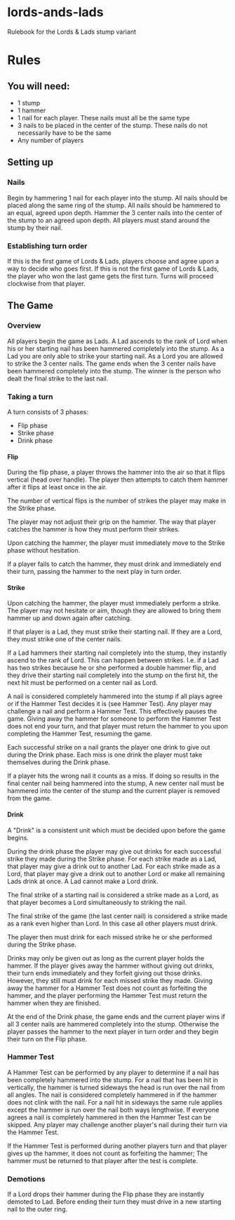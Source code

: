 # lords-ands-lads
Rulebook for the Lords &amp; Lads stump variant

# Rules
## You will need:
* 1 stump
* 1 hammer
* 1 nail for each player. These nails must all be the same type
* 3 nails to be placed in the center of the stump. These nails do not necessarily have to be the same
* Any number of players

## Setting up
### Nails
Begin by hammering 1 nail for each player into the stump. All nails should be placed along the same ring of the stump. 
All nails should be hammered to an equal, agreed upon depth. Hammer the 3 center nails into the center of the stump to an agreed upon depth. 
All players must stand around the stump by their nail.


### Establishing turn order
If this is the first game of Lords &amp; Lads, players choose and agree upon a way to decide who goes first.
If this is not the first game of Lords &amp; Lads, the player who won the last game gets the first turn.
Turns will proceed clockwise from that player.


## The Game
### Overview
All players begin the game as Lads. 
A Lad ascends to the rank of Lord when his or her starting nail has been hammered completely into the stump.
As a Lad you are only able to strike your starting nail. As a Lord you are allowed to strike the 3 center nails.
The game ends when the 3 center nails have been hammered completely into the stump. The winner is the person who dealt the final strike to the last nail.


### Taking a turn
A turn consists of 3 phases:
* Flip phase
* Strike phase
* Drink phase


#### Flip
During the flip phase, a player throws the hammer into the air so that it flips vertical (head over handle). 
The player then attempts to catch them hammer after it flips at least once in the air.


The number of vertical flips is the number of strikes the player may make in the Strike phase.


The player may not adjust their grip on the hammer. 
The way that player catches the hammer is how they must perform their strikes.


Upon catching the hammer, the player must immediately move to the Strike phase without hesitation.


If a player fails to catch the hammer, they must drink and immediately end their turn, passing the hammer to the next play in turn order.


#### Strike
Upon catching the hammer, the player must immediately perform a strike.
The player may not hesitate or aim, though they are allowed to bring them hammer up and down again after catching.


If that player is a Lad, they must strike their starting nail.
If they are a Lord, they must strike one of the center nails.


If a Lad hammers their starting nail completely into the stump, they instantly ascend to the rank of Lord. 
This can happen between strikes.
I.e. if a Lad has two strikes because he or she performed a double hammer flip, and they drive their starting nail completely into the stump on the first hit, the next hit must be performed on a center nail as Lord.


A nail is considered completely hammered into the stump if all plays agree or if the Hammer Test decides it is (see Hammer Test). Any player may challenge a nail and perform a Hammer Test. This effectively pauses the game. Giving away the hammer for someone to perform the Hammer Test does not end your turn, and that player must return the hammer to you upon completing the Hammer Test, resuming the game.


Each successful strike on a nail grants the player one drink to give out during the Drink phase. 
Each miss is one drink the player must take themselves during the Drink phase.


If a player hits the wrong nail it counts as a miss. If doing so results in the final center nail being hammered into the stump, A new center nail must be hammered into the center of the stump and the current player is removed from the game.


#### Drink
A "Drink" is a consistent unit which must be decided upon before the game begins.


During the drink phase the player may give out drinks for each successful strike they made during the Strike phase. 
For each strike made as a Lad, that player may give a drink out to another Lad. For each strike made as a Lord, that player may give a drink out to another Lord or make all remaining Lads drink at once. A Lad cannot make a Lord drink.


The final strike of a starting nail is considered a strike made as a Lord, as that player becomes a Lord simultaneously to striking the nail.


The final strike of the game (the last center nail) is considered a strike made as a rank even higher than Lord. In this case all other players must drink.


The player then must drink for each missed strike he or she performed during the Strike phase.


Drinks may only be given out as long as the current player holds the hammer. If the player gives away the hammer without giving out drinks, their turn ends immediately and they forfeit giving out those drinks. However, they still must drink for each missed strike they made. Giving away the hammer for a Hammer Test does not count as forfeiting the hammer, and the player performing the Hammer Test must return the hammer when they are finished.


At the end of the Drink phase, the game ends and the current player wins if all 3 center nails are hammered completely into the stump. Otherwise the player passes the hammer to the next player in turn order and they begin their turn on the Flip phase.


### Hammer Test


A Hammer Test can be performed by any player to determine if a nail has been completely hammered into the stump. For a nail that has been hit in vertically, the hammer is turned sideways the head is run over the nail from all angles. The nail is considered completely hammered in if the hammer does not clink with the nail. For a nail hit in sideways the same rule applies except the hammer is run over the nail both ways lengthwise. If everyone agrees a nail is completely hammered in then the Hammer Test can be skipped. Any player may challenge another player's nail during their turn via the Hammer Test.


If the Hammer Test is performed during another players turn and that player gives up the hammer, it does not count as forfeiting the hammer; The hammer must be returned to that player after the test is complete.


### Demotions


If a Lord drops their hammer during the Flip phase they are instantly demoted to Lad. Before ending their turn they must drive in a new starting nail to the outer ring. 





